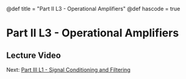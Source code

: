 @def title = "Part II L3 - Operational Amplifiers"
@def hascode = true

# Part II L3 - Operational Amplifiers
## Lecture Video
<!-- Part A
~~~
<iframe src="https://player.vimeo.com/video/545038053" width="780" height="438" frameborder="0" allowfullscreen></iframe>
~~~ -->

<!-- [Lecture Handout](/part_ii/ME319_-_Mechatronics_-_Part_II_Lecture_1_Passive_Circuit_Components.pdf) -->

Next: [Part III L1 - Signal Conditioning and Filtering](/part_iii/lecture1/)  